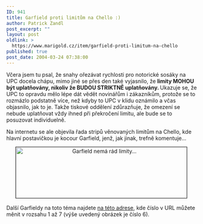 ```yaml
---
ID: 941
title: Garfield proti limitům na Chello :)
author: Patrick Zandl
post_excerpt: ""
layout: post
oldlink: >
  https://www.marigold.cz/item/garfield-proti-limitum-na-chello
published: true
post_date: 2004-03-24 07:38:00
---
```

<p>
Včera jsem tu psal, že snahy ořezávat rychlosti pro notorické sosáky na UPC docela chápu, mimo jiné se přes den také vyjasnilo, že <STRONG>limity MOHOU být uplatňovány, nikoliv že BUDOU STRIKTNĚ uplatňovány. </STRONG>Ukazuje se, že UPC to opravdu mělo lépe dát vědět novinářům i zákazníkům, protože se to rozmázlo podstatně více, než kdyby to UPC v klidu oznámilo a včas objasnilo, jak to je. Takže tiskové oddělení zdůrazňuje, že omezení se nebude uplatňovat vždy ihned při překročení limitu, ale bude se to posuzovat individuelně. </p>

<p>
Na internetu se ale objevila řada stripů věnovaných limitům na Chello, kde hlavní postavičkou je kocour Garfield, jenž, jak jinak, trefně komentuje... </p>

<P align=center><IMG height=134 alt="Garfield nemá rád limity..." src="/wp-content/uploads/garfield.jpg" width=450 border=1>&#160;</p>

<P align=left>Další Garfieldy na toto téma najdete <A href="http://cable.cz/gar1.jpg" target=_blank>na této adrese</A>, kde číslo v URL můžete měnit v rozsahu 1 až 7 (výše uvedený obrázek je číslo 6).</p>
